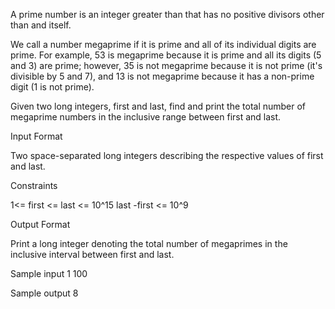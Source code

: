 A prime number is an integer greater than  that has no positive divisors other than  and itself.

We call a number megaprime if it is prime and all of its individual digits are prime. For example, 53 is megaprime because it is prime and all its digits (5 and 3) are prime; however, 35 is not megaprime because it is not prime (it's divisible by 5 and 7), and 13 is not megaprime because it has a non-prime digit (1 is not prime).

Given two long integers, first and last, find and print the total number of megaprime numbers in the inclusive range between first and last.

Input Format

Two space-separated long integers describing the respective values of first and last.

Constraints

1<= first <= last <= 10^15
last -first <= 10^9

Output Format

Print a long integer denoting the total number of megaprimes in the inclusive interval between first and last.

Sample input 
1 100

Sample output
8